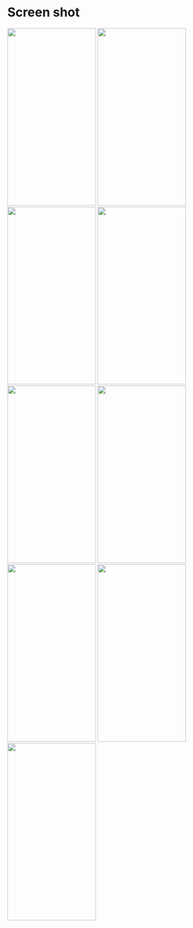 # Screen shot

<img src = "https://user-images.githubusercontent.com/53982895/133948390-43594ad6-38bf-4e14-9d76-313b49682349.png" width = "200" height = "400">  <img src = "https://user-images.githubusercontent.com/53982895/133948393-adafb854-fee1-43f3-ac63-f3e7c5c43cef.png" width = "200" height = "400">
<img src = "https://user-images.githubusercontent.com/53982895/133948466-9bfa3574-d88f-4d0d-bfdd-f4cec7fa12a7.png" width = "200" height = "400">  <img src = "https://user-images.githubusercontent.com/53982895/133948468-efd55a3e-469f-4d72-b59e-1fba17313d7a.png" width = "200" height = "400">
<img src = "https://user-images.githubusercontent.com/53982895/133948484-b64508c7-b9fc-42bf-b449-65843449346d.png" width = "200" height = "400">  <img src = "https://user-images.githubusercontent.com/53982895/133948489-2138a5a7-f841-47a9-a841-828e7b39a303.png" width = "200" height = "400">
<img src = "https://user-images.githubusercontent.com/53982895/133948492-8015aa82-db62-45b0-9b9a-9a40672635dd.png" width = "200" height = "400">  <img src = "https://user-images.githubusercontent.com/53982895/133948498-80d3a6c7-27c6-4a90-82e2-4095c1cf77fc.png" width = "200" height = "400">
<img src = "https://user-images.githubusercontent.com/53982895/133948504-8f3a962c-f5c4-4174-b270-744d22599cde.png" width = "200" height = "400"> 
